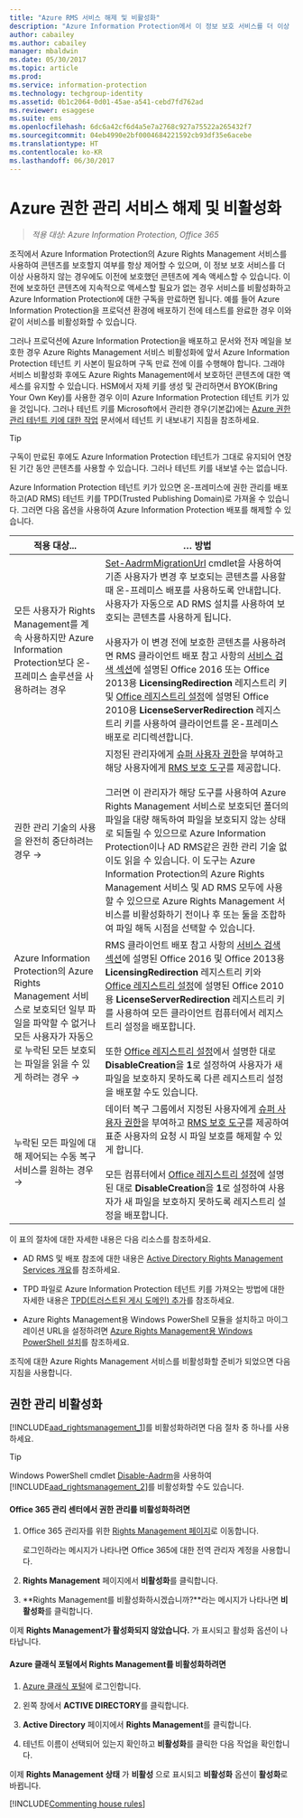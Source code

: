 ```yaml
---
title: "Azure RMS 서비스 해제 및 비활성화"
description: "Azure Information Protection에서 이 정보 보호 서비스를 더 이상 사용하지 않으려는 경우 해당 방법 및 지침을 제공합니다."
author: cabailey
ms.author: cabailey
manager: mbaldwin
ms.date: 05/30/2017
ms.topic: article
ms.prod: 
ms.service: information-protection
ms.technology: techgroup-identity
ms.assetid: 0b1c2064-0d01-45ae-a541-cebd7fd762ad
ms.reviewer: esaggese
ms.suite: ems
ms.openlocfilehash: 6dc6a42cf6d4a5e7a2768c927a75522a265432f7
ms.sourcegitcommit: 04eb4990e2bf0004684221592cb93df35e6acebe
ms.translationtype: HT
ms.contentlocale: ko-KR
ms.lasthandoff: 06/30/2017
---
```

# <a name="decommissioning-and-deactivating-azure-rights-management"></a>Azure 권한 관리 서비스 해제 및 비활성화

>*적용 대상: Azure Information Protection, Office 365*

조직에서 Azure Information Protection의 Azure Rights Management 서비스를 사용하여 콘텐츠를 보호할지 여부를 항상 제어할 수 있으며, 이 정보 보호 서비스를 더 이상 사용하지 않는 경우에도 이전에 보호했던 콘텐츠에 계속 액세스할 수 있습니다. 이전에 보호하던 콘텐츠에 지속적으로 액세스할 필요가 없는 경우 서비스를 비활성화하고 Azure Information Protection에 대한 구독을 만료하면 됩니다. 예를 들어 Azure Information Protection을 프로덕션 환경에 배포하기 전에 테스트를 완료한 경우 이와 같이 서비스를 비활성화할 수 있습니다.

그러나 프로덕션에 Azure Information Protection을 배포하고 문서와 전자 메일을 보호한 경우 Azure Rights Management 서비스 비활성화에 앞서 Azure Information Protection 테넌트 키 사본이 필요하며 구독 만료 전에 이를 수행해야 합니다. 그래야 서비스 비활성화 후에도 Azure Rights Management에서 보호하던 콘텐츠에 대한 액세스를 유지할 수 있습니다. HSM에서 자체 키를 생성 및 관리하면서 BYOK(Bring Your Own Key)를 사용한 경우 이미 Azure Information Protection 테넌트 키가 있을 것입니다. 그러나 테넌트 키를 Microsoft에서 관리한 경우(기본값)에는 [Azure 권한 관리 테넌트 키에 대한 작업](operations-tenant-key.md) 문서에서 테넌트 키 내보내기 지침을 참조하세요.

> [!TIP]
> 구독이 만료된 후에도 Azure Information Protection 테넌트가 그대로 유지되어 연장된 기간 동안 콘텐츠를 사용할 수 있습니다. 그러나 테넌트 키를 내보낼 수는 없습니다.

Azure Information Protection 테넌트 키가 있으면 온-프레미스에 권한 관리를 배포하고(AD RMS) 테넌트 키를 TPD(Trusted Publishing Domain)로 가져올 수 있습니다. 그러면 다음 옵션을 사용하여 Azure Information Protection 배포를 해제할 수 있습니다.

|적용 대상...|… 방법|
|----------------------------|--------------|
|모든 사용자가 Rights Management를 계속 사용하지만 Azure Information Protection보다 온-프레미스 솔루션을 사용하려는 경우|[Set-AadrmMigrationUrl](/powershell/module/aadrm/Set-AadrmMigrationUrl) cmdlet을 사용하여 기존 사용자가 변경 후 보호되는 콘텐츠를 사용할 때 온-프레미스 배포를 사용하도록 안내합니다. 사용자가 자동으로 AD RMS 설치를 사용하여 보호되는 콘텐츠를 사용하게 됩니다.<br /><br />사용자가 이 변경 전에 보호한 콘텐츠를 사용하려면 RMS 클라이언트 배포 참고 사항의 [서비스 검색 섹션](../rms-client/client-deployment-notes.md)에 설명된 Office 2016 또는 Office 2013용 **LicensingRedirection** 레지스트리 키 및 [Office 레지스트리 설정](https://technet.microsoft.com/library/dd772637%28v=ws.10%29.aspx)에 설명된 Office 2010용 **LicenseServerRedirection** 레지스트리 키를 사용하여 클라이언트를 온-프레미스 배포로 리디렉션합니다.|
|권한 관리 기술의 사용을 완전히 중단하려는 경우 →|지정된 관리자에게 [슈퍼 사용자 권한](../deploy-use/configure-super-users.md)을 부여하고 해당 사용자에게 [RMS 보호 도구](http://www.microsoft.com/en-us/download/details.aspx?id=47256)를 제공합니다.<br /><br />그러면 이 관리자가 해당 도구를 사용하여 Azure Rights Management 서비스로 보호되던 폴더의 파일을 대량 해독하여 파일을 보호되지 않는 상태로 되돌릴 수 있으므로 Azure Information Protection이나 AD RMS같은 권한 관리 기술 없이도 읽을 수 있습니다. 이 도구는 Azure Information Protection의 Azure Rights Management 서비스 및 AD RMS 모두에 사용할 수 있으므로 Azure Rights Management 서비스를 비활성화하기 전이나 후 또는 둘을 조합하여 파일 해독 시점을 선택할 수 있습니다.|
|Azure Information Protection의 Azure Rights Management 서비스로 보호되던 일부 파일을 파악할 수 없거나 모든 사용자가 자동으로 누락된 모든 보호되는 파일을 읽을 수 있게 하려는 경우 →|RMS 클라이언트 배포 참고 사항의 [서비스 검색 섹션](../rms-client/client-deployment-notes.md)에 설명된 Office 2016 및 Office 2013용 **LicensingRedirection** 레지스트리 키와 [Office 레지스트리 설정](https://technet.microsoft.com/library/dd772637%28v=ws.10%29.aspx)에 설명된 Office 2010용 **LicenseServerRedirection** 레지스트리 키를 사용하여 모든 클라이언트 컴퓨터에서 레지스트리 설정을 배포합니다.<br /><br />또한 [Office 레지스트리 설정](https://technet.microsoft.com/library/dd772637%28v=ws.10%29.aspx)에서 설명한 대로 **DisableCreation**을 **1**로 설정하여 사용자가 새 파일을 보호하지 못하도록 다른 레지스트리 설정을 배포할 수도 있습니다.|
|누락된 모든 파일에 대해 제어되는 수동 복구 서비스를 원하는 경우    →|데이터 복구 그룹에서 지정된 사용자에게 [슈퍼 사용자 권한](../deploy-use/configure-super-users.md)을 부여하고 [RMS 보호 도구](http://www.microsoft.com/en-us/download/details.aspx?id=47256)를 제공하여 표준 사용자의 요청 시 파일 보호를 해제할 수 있게 합니다.<br /><br />모든 컴퓨터에서 [Office 레지스트리 설정](https://technet.microsoft.com/library/dd772637%28v=ws.10%29.aspx)에 설명된 대로 **DisableCreation**을 **1**로 설정하여 사용자가 새 파일을 보호하지 못하도록 레지스트리 설정을 배포합니다.|
이 표의 절차에 대한 자세한 내용은 다음 리소스를 참조하세요.

-   AD RMS 및 배포 참조에 대한 내용은 [Active Directory Rights Management Services 개요](https://technet.microsoft.com/library/hh831364.aspx)를 참조하세요.

-   TPD 파일로 Azure Information Protection 테넌트 키를 가져오는 방법에 대한 자세한 내용은 [TPD(트러스트된 게시 도메인) 추가](https://technet.microsoft.com/library/cc771460.aspx)를 참조하세요.

-   Azure Rights Management용 Windows PowerShell 모듈을 설치하고 마이그레이션 URL을 설정하려면 [Azure Rights Management용 Windows PowerShell 설치](install-powershell.md)를 참조하세요.

조직에 대한 Azure Rights Management 서비스를 비활성화할 준비가 되었으면 다음 지침을 사용합니다.

## <a name="deactivating-rights-management"></a>권한 관리 비활성화
[!INCLUDE[aad_rightsmanagement_1](../includes/aad_rightsmanagement_1_md.md)]를 비활성화하려면 다음 절차 중 하나를 사용하세요.

> [!TIP]
> Windows PowerShell cmdlet [Disable-Aadrm](/powershell/module/aadrm/disable-aadrm)을 사용하여 [!INCLUDE[aad_rightsmanagement_2](../includes/aad_rightsmanagement_2_md.md)]를 비활성화할 수도 있습니다.

#### <a name="to-deactivate-rights-management-from-the-office-365-admin-center"></a>Office 365 관리 센터에서 권한 관리를 비활성화하려면

1. Office 365 관리자를 위한 [Rights Management 페이지](https://account.activedirectory.windowsazure.com/RmsOnline/Manage.aspx)로 이동합니다.
    
    로그인하라는 메시지가 나타나면 Office 365에 대한 전역 관리자 계정을 사용합니다.    

2. **Rights Management** 페이지에서 **비활성화**를 클릭합니다.

3.  **Rights Management를 비활성화하시겠습니까?**라는 메시지가 나타나면 **비활성화**를 클릭합니다.

이제 **Rights Management가 활성화되지 않았습니다.** 가 표시되고 활성화 옵션이 나타납니다.

#### <a name="to-deactivate-rights-management-from-the-azure-classic-portal"></a>Azure 클래식 포털에서 Rights Management를 비활성화하려면

1.  [Azure 클래식 포털](http://go.microsoft.com/fwlink/p/?LinkID=275081)에 로그인합니다.

2.  왼쪽 창에서 **ACTIVE DIRECTORY**를 클릭합니다.

3.  **Active Directory** 페이지에서 **Rights Management**를 클릭합니다.

4.  테넌트 이름이 선택되어 있는지 확인하고 **비활성화**를 클릭한 다음 작업을 확인합니다.

이제 **Rights Management 상태** 가 **비활성** 으로 표시되고 **비활성화** 옵션이 **활성화**로 바뀝니다.

[!INCLUDE[Commenting house rules](../includes/houserules.md)]


